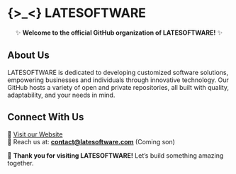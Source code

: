 # {>_<} LATESOFTWARE


<center>

✨ **Welcome to the official GitHub organization of LATESOFTWARE!** ✨

</center>


## About Us

LATESOFTWARE is dedicated to developing customized software solutions, empowering businesses and individuals through innovative technology. Our GitHub hosts a variety of open and private repositories, all built with quality, adaptability, and your needs in mind. 


## Connect With Us

💼 [Visit our Website](http://www.latesoftware.com)
<br>
📧 Reach us at: **contact@latesoftware.com** (Coming son)


🤝 **Thank you for visiting LATESOFTWARE!** Let’s build something amazing together.

